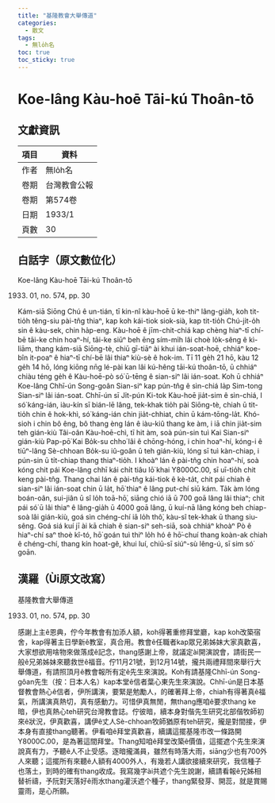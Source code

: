 ```yaml
---
title: "基隆教會大舉傳道"
categories:
  - 散文
tags:
  - 無lo̍h名
toc: true
toc_sticky: true
---
```


# Koe-lâng Kàu-hoē Tāi-kú Thoân-tō

## 文獻資訊

| 項目 | 資料 |
|---|---|
| 作者 | 無lo̍h名 |
| 卷期 | 台灣教會公報 |
| 卷期 | 第574卷 |
| 日期 | 1933/1 |
| 頁數 | 30 |

## 白話字（原文數位化）

Koe-lâng Kàu-hoē Tāi-kú Thoân-tō

1933. 01, no. 574, pp. 30

Kám-siā Siōng Chú ê un-tián, tī kin-nî kàu-hoē ū ke-thiⁿ lâng-gia̍h, koh tit-tio̍h têng-siu pài-tn̂g thiaⁿ, kap koh kái-tiok siok-sià, kap tit-tio̍h Chú-ji̍t-o̍h sin ê kàu-sek, chin ha̍p-eng. Kàu-hoē ê jīm-chit-chiá kap chèng hiaⁿ-tī chí-bē tāi-ke chin hoaⁿ-hí, tāi-ke siūⁿ beh ēng sím-mi̍h lâi choè lo̍k-sêng ê kì-liām, thang kám-siā Siōng-tè, chiū gī-tiāⁿ ài khui ián-soat-hoē, chhiáⁿ koe-bîn it-poaⁿ ê hiaⁿ-tī chí-bē lâi thiaⁿ kiù-sè ê hok-im. Tī 11 ge̍h 21 hō, kàu 12 ge̍h 14 hō, lóng kiōng nn̄g lé-pài kan lâi kú-hêng tāi-kú thoân-tō, ū chhiáⁿ chiàu téng ge̍h ê Kàu-hoē-pò só͘ ū-tēng ê sian-siⁿ lâi ián-soat. Koh ū chhiáⁿ Koe-lâng Chhī-ún Song-goân Sian-siⁿ kap pún-tn̂g ê sìn-chiá Ia̍p Sim-tong Sian-siⁿ lâi ián-soat. Chhī-ún sī Ji̍t-pún Ki-tok Kàu-hoē jia̍t-sim ê sìn-chiá, I só͘ káng-ián, iàu-kín sī bián-lē lâng, tek-khak tio̍h pài Siōng-tè, chiah ū tit-tio̍h chin ê hok-khì, só͘ káng-ián chin jia̍t-chhiat, chin ū kám-tōng-la̍t. Khó-sioh i chin bô êng, bô thang èng lán ê iàu-kiû thang ke àm, i iā chin jia̍t-sim teh gián-kiù Tâi-oân Kàu-hoē-chì, tī hit àm, soà pún-sin tuì Kai Sian-siⁿ gián-kiù Pap-pō͘ Kai Bo̍k-su chho͘ lâi ê chōng-hóng, i chin hoaⁿ-hí, kóng-i ê tiūⁿ-lâng Sè-chhoan Bo̍k-su iû-goân ū teh gián-kiù, lóng sī tuì kàn-chiap, i pún-sin ū ti̍t-chiap thang thiaⁿ-tio̍h. I khoàⁿ lán ê pài-tn̂g chin hoaⁿ-hí, soà kóng chit pái Koe-lâng chhī kái chi̍t tiâu lō͘ khai Y8000C.00, sī uī-tio̍h chit keng pài-tn̂g. Thang chai lán ê pài-tn̂g kái-tiok ê kè-ta̍t, chit pái chiah ê sian-siⁿ lâi ián-soat chin ū la̍t, hō͘ thiaⁿ ê lâng put-chí siū kám. Ta̍k àm lóng boán-oân, sui-jiân ū sî lo̍h toā-hō͘, siāng chió iā ū 700 goā lâng lâi thiaⁿ; chit pái só͘ ū lâi thiaⁿ ê lâng-gia̍h ū 4000 goā lâng, ū kuí-nā lâng kóng beh chiap-soà lâi gián-kiù, goá sìn chéng-chí iā lo̍h thô͘, kàu-sî tek-khak ū thang siu-sêng. Goá siá kuí jī ài kā chiah ê sian-siⁿ seh-siā, soà chhiáⁿ khoàⁿ Pò ê hiaⁿ-chí saⁿ thoè kî-tó, hō͘ goán tuì thiⁿ lo̍h hó ê hō͘-chuí thang koàn-ak chiah ê chéng-chí, thang kín hoat-gê, khui luí, chiū-sī siúⁿ-sù lêng-ú, sī sim só͘ goān.

## 漢羅（Ùi原文改寫）

基隆教會大舉傳道

1933. 01, no. 574, pp. 30

感謝上主ê恩典，佇今年教會有加添人額，koh得著重修拜堂廳，kap koh改築宿舍，kap得著主日學新ê教室，真合用。教會ê任職者kap眾兄弟姊妹大家真歡喜，大家想欲用啥物來做落成ê記念，thang感謝上帝，就議定ài開演說會，請街民一般ê兄弟姊妹來聽救世ê福音。佇11月21號，到12月14號，攏共兩禮拜間來舉行大舉傳道，有請照頂月ê教會報所有定ê先生來演說。Koh有請基隆Chhī-ún Song-gôan先生（按：日本人名）kap本堂ê信者葉心東先生來演說。Chhī-ún是日本基督教會熱心ê信者，伊所講演，要緊是勉勵人，的確著拜上帝，chiah有得著真ê福氣，所講演真熱切，真有感動力。可惜伊真無閒，無thang應咱ê要求thang ke暗，伊也真熱心teh研究台灣教會誌。佇彼暗，續本身對偕先生研究北部偕牧師初來ê狀況，伊真歡喜，講伊ê丈人Sè-chhoan牧師猶原有teh研究，攏是對間接，伊本身有直接thang聽著。伊看咱ê拜堂真歡喜，續講這擺基隆市改一條路開Y8000C.00，是為著這間拜堂。Thang知咱ê拜堂改築ê價值，這擺遮个先生來演說真有力，予聽ê人不止受感。逐暗攏滿員，雖然有時落大雨，siāng少也有700外人來聽；這擺所有來聽ê人額有4000外人，有幾若人講欲接續來研究，我信種子也落土，到時的確有thang收成。我寫幾字ài共遮个先生說謝，續請看報ê兄姊相替祈禱，予阮對天落好ê雨水thang灌沃遮个種子，thang緊發芽、開蕊，就是賞賜靈雨，是心所願。

